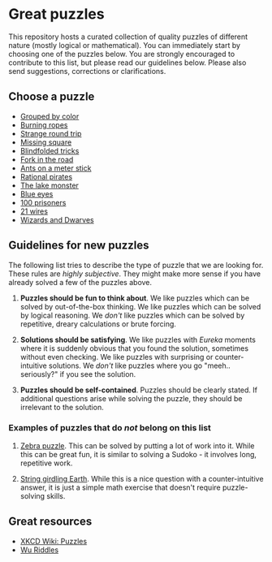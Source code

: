 # Great puzzles

This repository hosts a curated collection of quality puzzles of different
nature (mostly logical or mathematical). You can immediately start by choosing
one of the puzzles below. You are strongly encouraged to contribute to this
list, but please read our guidelines below. Please also send suggestions,
corrections or clarifications.

## Choose a puzzle

* [Grouped by color](puzzles/grouped-by-color/puzzle.md)
* [Burning ropes](puzzles/burning-ropes/puzzle.md)
* [Strange round trip](puzzles/strange-round-trip/puzzle.md)
* [Missing square](puzzles/missing-square/puzzle.md)
* [Blindfolded tricks](puzzles/blindfolded-tricks/puzzle.md)
* [Fork in the road](puzzles/fork-in-the-road/puzzle.md)
* [Ants on a meter stick](puzzles/ants-on-a-meter-stick/puzzle.md)
* [Rational pirates](puzzles/rational-pirates/puzzle.md)
* [The lake monster](puzzles/the-lake-monster/puzzle.md)
* [Blue eyes](puzzles/blue-eyes/puzzle.md)
* [100 prisoners](puzzles/100-prisoners/puzzle.md)
* [21 wires](puzzles/21-wires/puzzle.md)
* [Wizards and Dwarves](puzzles/wizards-and-dwarves/puzzle.md)

## Guidelines for new puzzles

The following list tries to describe the type of puzzle that we are looking
for. These rules are *highly subjective*. They might make more sense if you
have already solved a few of the puzzles above.

1. **Puzzles should be fun to think about**. We like puzzles which can be
solved by out-of-the-box thinking. We like puzzles which can be solved by
logical reasoning. We *don't* like puzzles which can be solved by repetitive,
dreary calculations or brute forcing.

2. **Solutions should be satisfying**. We like puzzles with *Eureka* moments
where it is suddenly obvious that you found the solution, sometimes without
even checking. We like puzzles with surprising or counter-intuitive solutions.
We *don't* like puzzles where you go "meeh.. seriously?" if you see the
solution.

3. **Puzzles should be self-contained**. Puzzles should be clearly stated. If
additional questions arise while solving the puzzle, they should be irrelevant
to the solution.

### Examples of puzzles that do *not* belong on this list

1. [Zebra puzzle](https://en.wikipedia.org/wiki/Zebra_Puzzle). This can be
solved by putting a lot of work into it. While this can be great fun, it is
similar to solving a Sudoko - it involves long, repetitive work.

2. [String girdling Earth](https://en.wikipedia.org/wiki/String_girdling_Earth).
While this is a nice question with a counter-intuitive answer, it is just a
simple math exercise that doesn't require puzzle-solving skills.

## Great resources

* [XKCD Wiki: Puzzles](http://wiki.xkcd.com/irc/Puzzles)
* [Wu Riddles](https://www.ocf.berkeley.edu/~wwu/riddles/intro.shtml)
